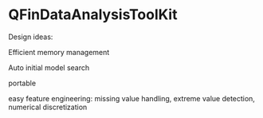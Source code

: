 # QFinDataAnalysisToolKit
Design ideas:

Efficient memory management

Auto initial model search

portable

easy feature engineering: missing value handling, extreme value detection, numerical discretization